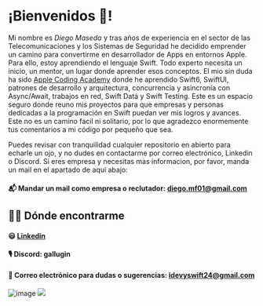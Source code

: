   # ¡Bienvenidos 👋!

Mi nombre es *Diego Maseda* y tras años de experiencia en el sector de las Telecomunicaciones y los Sistemas de Seguridad he decidido emprender un camino para convertirme en desarrollador de Apps en entornos Apple. Para ello, estoy aprendiendo el lenguaje Swift. Todo  experto necesita un inicio, un mentor, un lugar donde aprender esos conceptos. El mio sin duda ha sido [Apple Coding Academy](https://acoding.academy) donde he aprendido Swift6, SwiftUI, patrones de desarrollo y arquitectura, concurrencia y asincronía con Async/Await, trabajos en red, Swift Datá y Swift Testing.
Este es un espacio seguro donde reuno mis proyectos para que empresas y personas dedicadas a la programación en Swift puedan ver mis logros y avances. Este no es un camino facil ni solitario, por lo que agradezco enormemente tus comentarios a mi código por pequeño que sea.

Puedes revisar con tranquilidad cualquier repositorio en abierto para echarle un ojo, y no dudes en contactarme por correo electrónico, Linkedin o Discord. Si eres empresa y necesitas mas informacion, por favor, manda un mail en el apartado de aqui abajo:
#### 📬 Mandar un mail como empresa o reclutador: diego.mf01@gmail.com

## 👨‍💻 Dónde encontrarme
#### 😃 [Linkedin](https://www.linkedin.com/in/dmasedafernandez/)
#### 🎙️ Discord: gallugin
#### 🤝 Correo electrónico para dudas o sugerencias: idevyswift24@gmail.com

![image]({https://img.shields.io/badge/Codecov-F01F7A?style=for-the-badge&logo=Codecov&logoColor=white})
<img src="{https://img.shields.io/badge/Codecov-F01F7A?style=for-the-badge&logo=Codecov&logoColor=white}" />


